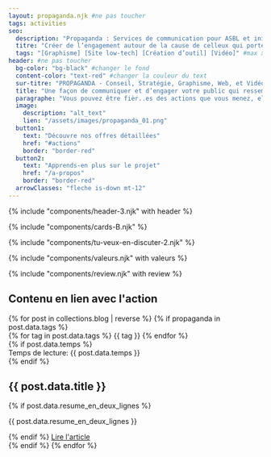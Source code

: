 ```yaml
--- 
layout: propaganda.njk #ne pas toucher 
tags: activities
seo:
  description: "Propaganda : Services de communication pour ASBL et initiatives engagées" #
  titre: "Créer de l’engagement autour de la cause de celleux qui portent le changement" #max x caracteres
  tags: "[Graphisme] [Site low-tech] [Création d’outil] [Vidéo]" #max x caracteres
header: #ne pas toucher 
  bg-color: "bg-black" #changer le fond
  content-color: "text-red" #changer la couleur du text
  sur-titre: "PROPAGANDA - Conseil, Stratégie, Graphisme, Web, et Vidéo pour ASBL et initiatives engagées" #changer le fond
  title: "Une façon de communiquer et d’engager votre public qui ressemble aux acteur..ices du changement."
  paragraphe: "Vous pouvez être fièr..es des actions que vous menez, elles méritent une attention et un engouement à la hauteur de votre motivation. Nous savons que la “communication” est un sujet compliqué ou secondaire pour beaucoup d’associations. Pas le temps, pas le budget et parfois peu de compréhension des enjeux de son projet par les agences. C’est pourquoi nous vous proposons des services de stratégie, graphisme, web, video, prestations artistiques,etc qui sont totalement transparentes et adaptées à vos réalités."
  image:
    description: "alt_text"
    lien: "/assets/images/propaganda_01.png"
  button1:
    text: "Découvre nos offres détaillées"
    href: "#actions"
    border: "border-red"
  button2:
    text: "Apprends-en plus sur le projet"
    href: "/a-propos"
    border: "border-red"
  arrowClasses: "fleche is-down mt-12"
---
```


<!-- début du composant "en-tête" --> 
 
 {% include "components/header-3.njk" with header %}

<!-- fin du composant "en-tête" -->


<!-- début du composant "card"  -->



<!-- fin du composant "card" -->

 {% include "components/cards-B.njk" %}
<!-- début du composant "tu-veux-en-parler" --> 

 {% include "components/tu-veux-en-discuter-2.njk" %}

<!-- fin du composant "tu-veux-en-parler" -->

<!-- début du composant "valeurs" --> 

{% include "components/valeurs.njk" with valeurs %}

<!-- fin du composant "valeurs" --> 

<!-- debut du composant "temoignages" --> 

{% include "components/review.njk" with review %}

<!-- fin du composant "testimonial" --> 

<!-- debut du composant "blog trois colonnes" --> 

<section class="min-h-min flex flex-col gap-8 pt-32 md:pt-52 pb-16 px-4">
    <div class="w-[87.5vw] max-w-[1680px] mx-auto">
      <div class="flex justify-between items-start mb-12 md:mb-24">
        <h1 class="text-3xl md:text-6xl md:w-[58%] leading-tight">Contenu en lien avec l'action</h1>
      </div>
      <div class="grid grid-cols-1 md:grid-cols-2 lg:grid-cols-3 gap-8" id="posts-container">
        {% for post in collections.blog | reverse %}
          {% if propaganda in post.data.tags %}
            <div class="post-item border border-red">
              <div class="flex justify-between items-start">
                <div class="flex flex-wrap gap-2 p-4">
                  {% for tag in post.data.tags %}
                      <span class="text-sm border border-red px-2 py-1">{{ tag }}</span>
                  {% endfor %} 
                </div>
                {% if post.data.temps %}
                  <div class="text-[14px] p-4 text-right">Temps de lecture: {{ post.data.temps }}</div>
                {% endif %}
              </div>
              <div class="p-8">
                <h2 class="text-2xl font-serif mb-4">{{ post.data.title }}</h2>
                {% if post.data.resume_en_deux_lignes %}
                  <p class="text-base mb-8">{{ post.data.resume_en_deux_lignes }}</p>
                {% endif %}
                <a href="{{ post.url }}" class="bouton secondary arrow-right">Lire l'article</a>
              </div>
            </div>
          {% endif %}
        {% endfor %}
      </div>
    </div>
</section>


<!-- fin du composant "blog trois colonnes" --> 

  


